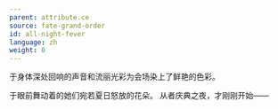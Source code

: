 ```yaml
---
parent: attribute.ce
source: fate-grand-order
id: all-night-fever
language: zh
weight: 0
---
```


于身体深处回响的声音和流丽光彩为会场染上了鲜艳的色彩。

于眼前舞动着的她们宛若夏日怒放的花朵。
从者庆典之夜，才刚刚开始——
